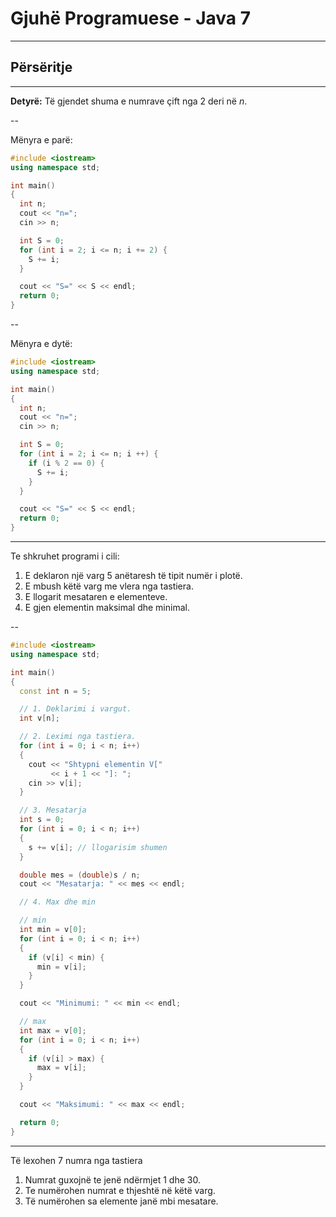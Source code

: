 # Gjuhë Programuese - Java 7

---

## Përsëritje

---

**Detyrë:** Të gjendet shuma e numrave çift nga $2$ deri në $n$.

--

Mënyra e parë:

```cpp
#include <iostream>
using namespace std;

int main()
{
  int n;
  cout << "n=";
  cin >> n;

  int S = 0;
  for (int i = 2; i <= n; i += 2) {
    S += i;
  }

  cout << "S=" << S << endl;
  return 0;
}
```

--

Mënyra e dytë:

```cpp
#include <iostream>
using namespace std;

int main()
{
  int n;
  cout << "n=";
  cin >> n;

  int S = 0;
  for (int i = 2; i <= n; i ++) {
    if (i % 2 == 0) {
      S += i;
    }
  }

  cout << "S=" << S << endl;
  return 0;
}
```

---

Te shkruhet programi i cili:

1. E deklaron një varg 5 anëtaresh të tipit numër i plotë.
2. E mbush këtë varg me vlera nga tastiera.
3. E llogarit mesataren e elementeve.
4. E gjen elementin maksimal dhe minimal.

--

```cpp
#include <iostream>
using namespace std;

int main()
{
  const int n = 5;

  // 1. Deklarimi i vargut.
  int v[n];

  // 2. Leximi nga tastiera.
  for (int i = 0; i < n; i++)
  {
    cout << "Shtypni elementin V["
         << i + 1 << "]: ";
    cin >> v[i];
  }

  // 3. Mesatarja
  int s = 0;
  for (int i = 0; i < n; i++)
  {
    s += v[i]; // llogarisim shumen
  }

  double mes = (double)s / n;
  cout << "Mesatarja: " << mes << endl;

  // 4. Max dhe min

  // min
  int min = v[0];
  for (int i = 0; i < n; i++)
  {
    if (v[i] < min) {
      min = v[i];
    }
  }

  cout << "Minimumi: " << min << endl;

  // max
  int max = v[0];
  for (int i = 0; i < n; i++)
  {
    if (v[i] > max) {
      max = v[i];
    }
  }

  cout << "Maksimumi: " << max << endl;

  return 0;
}
```

---

Të lexohen 7 numra nga tastiera

1. Numrat guxojnë te jenë ndërmjet 1 dhe 30.
2. Te numërohen numrat e thjeshtë në këtë varg.
3. Të numërohen sa elemente janë mbi mesatare.

